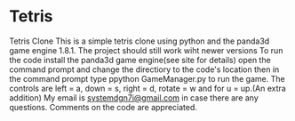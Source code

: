 # Tetris
Tetris Clone
This is a simple tetris clone using python and the 
panda3d game engine 1.8.1.
The project should still work wiht newer versions
To run the code install the panda3d game engine(see site for details)
open the command prompt and change the directiory to the code's  location 
then in the command prompt type ppython GameManager.py to run the game.
The controls are
left = a,
down = s,
right = d, 
rotate = w
and 
for u = up.(An extra addition)
My email is systemdgn7i@gmail.com
in case there are any questions.
Comments on the code are appreciated.

